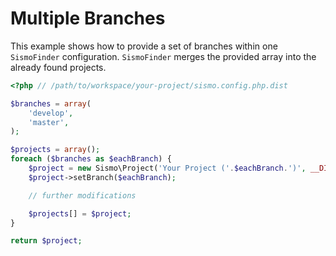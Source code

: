 # Multiple Branches

This example shows how to provide a set of branches within one `SismoFinder` configuration.
`SismoFinder` merges the provided array into the already found projects.

```php
<?php // /path/to/workspace/your-project/sismo.config.php.dist

$branches = array(
    'develop',
    'master',
);

$projects = array();
foreach ($branches as $eachBranch) {
    $project = new Sismo\Project('Your Project ('.$eachBranch.')', __DIR__);
    $project->setBranch($eachBranch);

    // further modifications

    $projects[] = $project;
}

return $project;
```
